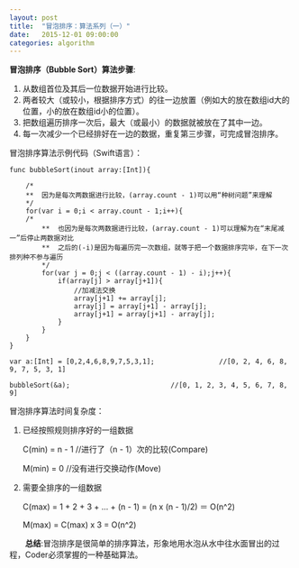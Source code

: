 ```yaml
---
layout: post
title:  "冒泡排序：算法系列（一）"
date:   2015-12-01 09:00:00
categories: algorithm
---
```

**冒泡排序（Bubble Sort）算法步骤**:

1. 从数组首位及其后一位数据开始进行比较。
2. 两者较大（或较小，根据排序方式）的往一边放置（例如大的放在数组id大的位置，小的放在数组id小的位置）。
3. 把数组遍历排序一次后，最大（或最小）的数据就被放在了其中一边。
4. 每一次减少一个已经排好在一边的数据，重复第三步骤，可完成冒泡排序。

冒泡排序算法示例代码（Swift语言）：

	func bubbleSort(inout array:[Int]){
	    
	    /*
	    **  因为是每次两数据进行比较，(array.count - 1)可以用“种树问题”来理解
	    */
	    for(var i = 0;i < array.count - 1;i++){
		/*
	        **  也因为是每次两数据进行比较，(array.count - 1)可以理解为在“末尾减一”后停止两数据对比
	        **  之后的(-i)是因为每遍历完一次数组，就等于把一个数据排序完毕，在下一次排列种不参与遍历
	        */
	        for(var j = 0;j < ((array.count - 1) - i);j++){
	            if(array[j] > array[j+1]){
	            	//加减法交换
	                array[j+1] += array[j];
	                array[j] = array[j+1] - array[j];
	                array[j+1] = array[j+1] - array[j];
	            }
	        }
	    }
	}

	var a:[Int] = [0,2,4,6,8,9,7,5,3,1];				//[0, 2, 4, 6, 8, 9, 7, 5, 3, 1]

	bubbleSort(&a);							//[0, 1, 2, 3, 4, 5, 6, 7, 8, 9]

冒泡排序算法时间复杂度：

1. 已经按照规则排序好的一组数据

	C(min) = n - 1							//进行了（n - 1）次的比较(Compare)
	
	M(min) = 0							//没有进行交换动作(Move)

2. 需要全排序的一组数据

	C(max) = 1 + 2 + 3 + ... + (n - 1) = (n x (n - 1)/2) ＝ O(n^2)
	
	M(max) = C(max) x 3 = O(n^2)

&emsp;&emsp;**总结**:冒泡排序是很简单的排序算法，形象地用水泡从水中往水面冒出的过程，Coder必须掌握的一种基础算法。
